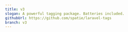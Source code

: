 ```yaml
---
title: v3
slogan: A powerful tagging package. Batteries included.
githubUrl: https://github.com/spatie/laravel-tags
branch: v3
---
```


